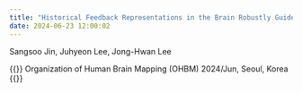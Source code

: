 ```yaml
---
title: "Historical Feedback Representations in the Brain Robustly Guide Learning"
date: 2024-06-23 12:00:02
---
```


Sangsoo Jin, Juhyeon Lee, Jong-Hwan Lee

{{<format bright-green>}}
Organization of Human Brain Mapping (OHBM) 2024/Jun, Seoul, Korea
{{</format>}}
